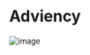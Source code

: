 # Adviency

![image](https://user-images.githubusercontent.com/117539520/208962199-bea58d49-ffcd-427d-b86e-221b510103d7.png)
